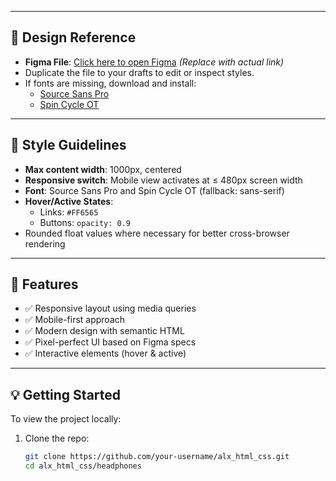 
---

## 📐 Design Reference

- **Figma File**: [Click here to open Figma](https://www.figma.com/file/XXXXX) *(Replace with actual link)*
- Duplicate the file to your drafts to edit or inspect styles.
- If fonts are missing, download and install:
  - [Source Sans Pro](https://fonts.google.com/specimen/Source+Sans+Pro)
  - [Spin Cycle OT](https://www.fontspace.com/spin-cycle-font-f8733)

---

## 🎨 Style Guidelines

- **Max content width**: 1000px, centered
- **Responsive switch**: Mobile view activates at ≤ 480px screen width
- **Font**: Source Sans Pro and Spin Cycle OT (fallback: sans-serif)
- **Hover/Active States**:
  - Links: `#FF6565`
  - Buttons: `opacity: 0.9`
- Rounded float values where necessary for better cross-browser rendering

---

## 🧩 Features

- ✅ Responsive layout using media queries
- ✅ Mobile-first approach
- ✅ Modern design with semantic HTML
- ✅ Pixel-perfect UI based on Figma specs
- ✅ Interactive elements (hover & active)

---

## 💡 Getting Started

To view the project locally:

1. Clone the repo:
   ```bash
   git clone https://github.com/your-username/alx_html_css.git
   cd alx_html_css/headphones

